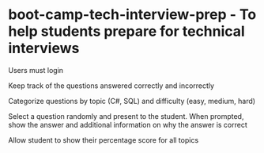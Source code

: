 ﻿# boot-camp-tech-interview-prep - To help students prepare for technical interviews

Users must login

Keep track of the questions answered correctly and incorrectly

Categorize questions by topic (C#, SQL) and difficulty (easy, medium, hard)

Select a question randomly and present to the student. When prompted, show the answer and additional information on why the answer is correct

Allow student to show their percentage score for all topics
